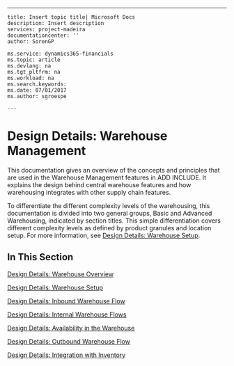 ---
    title: Insert topic title| Microsoft Docs
    description: Insert description
    services: project-madeira
    documentationcenter: ''
    author: SorenGP

    ms.service: dynamics365-financials
    ms.topic: article
    ms.devlang: na
    ms.tgt_pltfrm: na
    ms.workload: na
    ms.search.keywords:
    ms.date: 07/01/2017
    ms.author: sgroespe

    ---
# Design Details: Warehouse Management
This documentation gives an overview of the concepts and principles that are used in the Warehouse Management features in ADD INCLUDE<!--[!INCLUDE[navnowlong](../../includes/navnowlong_md.md)]-->. It explains the design behind central warehouse features and how warehousing integrates with other supply chain features.  
  
 To differentiate the different complexity levels of the warehousing, this documentation is divided into two general groups, Basic and Advanced Warehousing, indicated by section titles. This simple differentiation covers different complexity levels as defined by product granules and location setup. For more information, see [Design Details: Warehouse Setup](../design-details-warehouse-setup.md).  
  
## In This Section  
 [Design Details: Warehouse Overview](../design-details-warehouse-overview.md)  
  
 [Design Details: Warehouse Setup](../design-details-warehouse-setup.md)  
  
 [Design Details: Inbound Warehouse Flow](../design-details-inbound-warehouse-flow.md)  
  
 [Design Details: Internal Warehouse Flows](../design-details-internal-warehouse-flows.md)  
  
 [Design Details: Availability in the Warehouse](../design-details-availability-in-the-warehouse.md)  
  
 [Design Details: Outbound Warehouse Flow](../design-details-outbound-warehouse-flow.md)  
  
 [Design Details: Integration with Inventory](../design-details-integration-with-inventory.md)